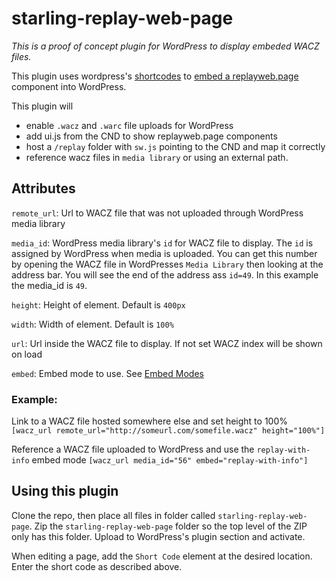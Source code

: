 # starling-replay-web-page

*This is a proof of concept plugin for WordPress to display embeded WACZ files.*

This plugin uses wordpress's [shortcodes](https://www.smashingmagazine.com/2012/05/wordpress-shortcodes-complete-guide/) to [embed a replayweb.page](https://replayweb.page/docs/embedding) component into WordPress.

This plugin will 
- enable `.wacz` and `.warc` file uploads for WordPress
- add ui.js from the CND to show replayweb.page components
- host a `/replay` folder with `sw.js` pointing to the CND and map it correctly
- reference wacz files in `media library` or using an external path.

## Attributes
`remote_url`: Url to WACZ file that was not uploaded through WordPress media library  

`media_id`: WordPress media library's `id` for WACZ file to display. The `id` is assigned by WordPress when media is uploaded. You can get this number by opening the WACZ file in WordPresses `Media Library` then looking at the address bar. You will see the end of the address ass `id=49`. In this example the media_id is `49`.

`height`: Height of element. Default is `400px`  

`width`: Width of element. Default is `100%`  

`url`: Url inside the WACZ file to display. If not set WACZ index will be shown on load  

`embed`: Embed mode to use. See [Embed Modes](https://replayweb.page/docs/embedding#embed-modes)  
 
### Example:

Link to a WACZ file hosted somewhere else and set height to 100%  
`[wacz_url remote_url="http://someurl.com/somefile.wacz" height="100%"]`

Reference a WACZ file uploaded to WordPress and use the `replay-with-info` embed mode
`[wacz_url media_id="56" embed="replay-with-info"]`


## Using this plugin

Clone the repo, then place all files in folder called `starling-replay-web-page`. Zip the `starling-replay-web-page` folder so the top level of the ZIP only has this folder. Upload to WordPress's plugin section and activate.

When editing a page, add the `Short Code` element at the desired location. Enter the short code as described above.
